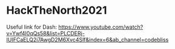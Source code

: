 # HackTheNorth2021

Useful link for Dash:
https://www.youtube.com/watch?v=Ywf4I0qQs58&list=PLCDERj-IUIFCaELQ2i7AwgD2M6Xvc4Slf&index=6&ab_channel=codebliss